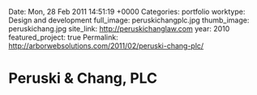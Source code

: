 Date: Mon, 28 Feb 2011 14:51:19 +0000
Categories: portfolio
worktype: Design and development
full_image: peruskichangplc.jpg
thumb_image: peruskichang.jpg
site_link: http://peruskichanglaw.com
year: 2010
featured_project: true
Permalink: http://arborwebsolutions.com/2011/02/peruski-chang-plc/

# Peruski & Chang, PLC


